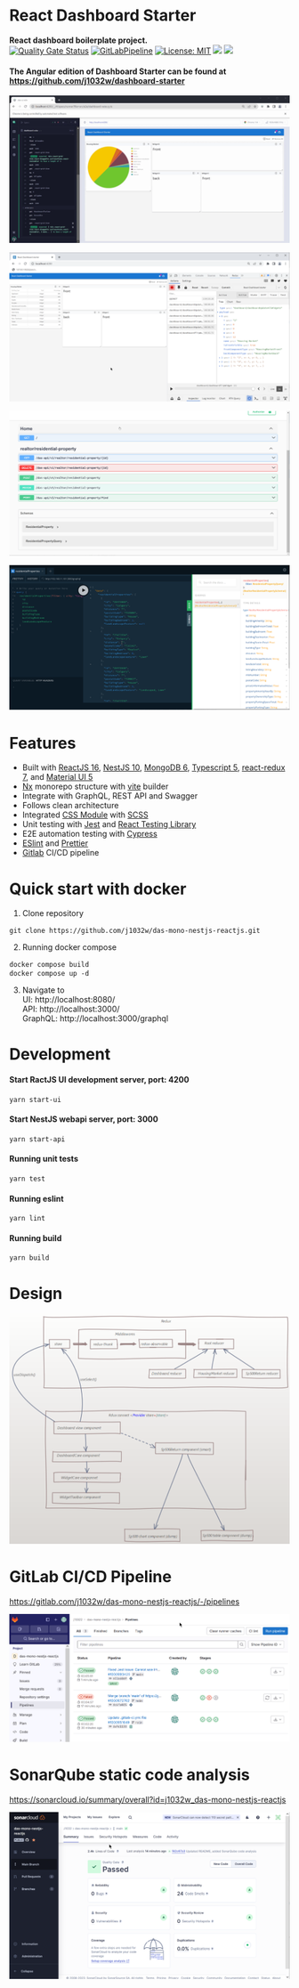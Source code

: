 # React Dashboard Starter
**React dashboard boilerplate project.**\
[![Quality Gate Status](https://sonarcloud.io/api/project_badges/measure?project=j1032w_das-mono-nestjs-reactjs&metric=alert_status)](https://sonarcloud.io/summary/new_code?id=j1032w_das-mono-nestjs-reactjs)
[![GitLabPipeline](https://gitlab.com/j1032w/das-mono-nestjs-reactjs/badges/main/pipeline.svg)](https://gitlab.com/j1032w/das-mono-nestjs-reactjs/-/pipelines)
[![License: MIT](https://img.shields.io/badge/License-MIT-yellow.svg)](https://opensource.org/licenses/MIT)
<a href="https://github.com/j1032w/das-mono-nestjs-reactjs" target="_blank"><img src="https://visitor-badge.laobi.icu/badge?page_id=j1032w.das-mono-nestjs-reactjs"></a>
[![](https://www.paypalobjects.com/en_US/i/btn/btn_donate_SM.gif)](https://www.paypal.com/donate/?hosted_button_id=29ZE3URD5V9Q8)

#### The Angular edition of Dashboard Starter can be found at https://github.com/j1032w/dashboard-starter




![Demo](documentations/react-das-cypress.gif)

![](documentations/redux-chrome.png)

![](documentations/swagger.png)

![](documentations/graphql.png)

# Features

- Built with  [ReactJS 16](https://react.dev/), [NestJS 10](https://nestjs.com/), [MongoDB 6](https://www.mongodb.com/), [Typescript 5](https://www.typescriptlang.org/), [react-redux 7](https://react-redux.js.org/), and [Material UI 5](https://mui.com/)
- [Nx](https://nx.dev/) monorepo structure with [vite](https://vitejs.dev/) builder  
- Integrate with GraphQL, REST API and Swagger
- Follows clean architecture
- Integrated [CSS Module](https://github.com/css-modules/css-modules) with [SCSS](https://sass-lang.com/documentation/syntax) 
- Unit testing with [Jest](https://jestjs.io/) and [React Testing Library ](https://testing-library.com/docs/react-testing-library/intro/) 
- E2E automation testing with [Cypress](https://www.cypress.io/)
- [ESlint](https://eslint.org/) and [Prettier](https://prettier.io/)
- [Gitlab](https://gitlab.com/j1032w/react-dashboard-starter/-/pipelines) CI/CD pipeline




# Quick start with docker
1. Clone repository
```
git clone https://github.com/j1032w/das-mono-nestjs-reactjs.git
```
2. Running docker compose
```
docker compose build
docker compose up -d
```
3. Navigate to \
   UI: http://localhost:8080/ \
   API: http://localhost:3000/ \
   GraphQL: http://localhost:3000/graphql


# Development

#### Start RactJS UI development server, port: 4200
```
yarn start-ui
``` 
#### Start NestJS webapi server, port: 3000
```
yarn start-api
``` 

#### Running unit tests
```
yarn test
```

#### Running eslint
```
yarn lint
```

#### Running build
``` 
yarn build
``` 

# Design

![Demo](documentations/design.png)

# GitLab CI/CD Pipeline
https://gitlab.com/j1032w/das-mono-nestjs-reactjs/-/pipelines

[![GitLab](documentations/gitlab-pipeline.png)](https://gitlab.com/j1032w/react-dashboard-starter/-/pipelines)


# SonarQube static code analysis
https://sonarcloud.io/summary/overall?id=j1032w_das-mono-nestjs-reactjs

[![SonarQube static code analysis](documentations/sonarqube.png)](https://sonarcloud.io/summary/overall?id=j1032w_das-mono-nestjs-reactjs)

